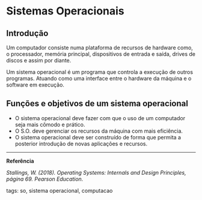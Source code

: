 # Sistemas Operacionais

## Introdução

Um computador consiste numa plataforma de recursos de hardware como, o processador, memória principal, dispositivos de entrada e saída, drives de discos e assim por diante.

Um sistema operacional é um programa que controla a execução de outros programas. Atuando como uma interface entre o hardware da máquina e o software em execução.

## Funções e objetivos de um sistema operacional

- O sistema operacional deve fazer com que o uso de um computador seja mais cômodo e prático.
- O S.O. deve gerenciar os recursos da máquina com mais eficiência.
- O sistema operacional deve ser construído de forma que permita a posterior introdução de novas aplicações e recursos.

---

**Referência**

*Stallings, W. (2018). Operating Systems: Internals and Design Principles, página 69. Pearson Education.*

tags: so, sistema operacional, computacao